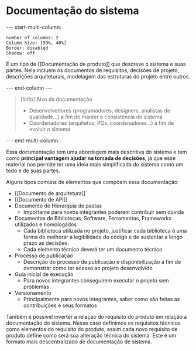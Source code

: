 # Documentação do sistema

--- start-multi-column:
```column-settings  
number of columns: 2
Column Size: [59%, 40%]
Border: disabled
Shadow: off
```

É um tipo de [[Documentação de produto]] que descreve o sistema e suas partes. Nela incluem os documentos de requisitos, decisões de projeto, descrições arquiteturais, modelagem das estruturas do projeto entre outros.

--- end-column ---

> [!info] Alvo da documentação
> - Desenvolvedores (programadores, designers, analistas de qualidade...) a fim de manter a consistência do sistema
> - Coordenadores (arquitetos, POs, coordenadores...) a fim de evoluir o sistema

--- end-multi-column

Essa documentação tem uma abordagem mais descritiva do sistema e tem como **principal vantagem ajudar na tomada de decisões**, já que esse material nos permite ter uma ideia mais simplificada do sistema como um todo e de suas partes.

Alguns tipos comuns de elementos que compõem essa documentação:

- [[Documento de arquitetura]]
- [[Documento de API]]
- Documento de Hierarquia de pastas
    - Importante para novos integrantes poderem contribuir sem dúvida
- Documentos de Bibliotecas, Software, Ferramentas, Frameworks utilizados e homologados
    - Cada biblioteca utilizada no projeto, justificar cada biblioteca é uma forma de melhorar a legibilidade do código e de sustentar a longo prazo as decisões.
    - Cada elemento técnico deverá ter um documento técnico
- Processo de publicação
    - Descrição do processo de publicação e disponibilização a fim de demonstrar como ter acesso ao projeto desenvolvido
- Guia inicial de execução
    - Para novos integrantes conseguirem executar o projeto sem problemas
- Versionamento
    - Principalmente para novos integrantes, saber como são feitas as contribuições e seus formatos

Também é possível inverter a relação do requisito do produto em relação a documentação do sistema. Nesse caso definimos os requisitos técnicos como elementos do requisito do produto, assim cada novo requisito de produto define como será sua alteração técnica do sistema. Este é um formato mais descentralizado de documentação de sistema.